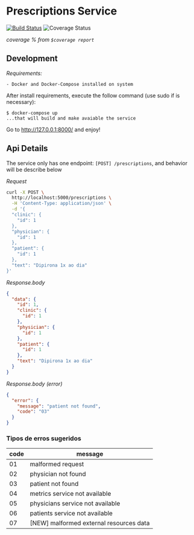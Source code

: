 # Prescriptions Service
[![Build Status](https://travis-ci.com/jrnp97/PSCTIONS.svg?token=Ea2NJ1wxgyHphmcY3nJf&branch=master)](https://travis-ci.com/jrnp97/PSCTIONS)
![Coverage Status](https://img.shields.io/badge/coverage-96%25-green)

*coverage % from `$coverage report`*

## Development

*Requirements:*

    - Docker and Docker-Compose installed on system

After install requirements, execute the follow command (use sudo if is necessary):
```
$ docker-compose up 
...that will build and make avaiable the service
```

Go to http://127.0.0.1:8000/ and enjoy!

## Api Details

The service only has one endpoint: `[POST] /prescriptions`,
and behavior will be describe below

*Request*
```bash
curl -X POST \
  http://localhost:5000/prescriptions \
  -H 'Content-Type: application/json' \
  -d '{
  "clinic": {
    "id": 1
  },
  "physician": {
    "id": 1
  },
  "patient": {
    "id": 1
  },
  "text": "Dipirona 1x ao dia"
}'
```

*Response.body*
```json
{
  "data": {
    "id": 1,
    "clinic": {
      "id": 1
    },
    "physician": {
      "id": 1
    },
    "patient": {
      "id": 1
    },
    "text": "Dipirona 1x ao dia"
  }
}
```

*Response.body (error)*
```json
{
  "error": {
    "message": "patient not found",
    "code": "03"
  }
}
```

### Tipos de erros sugeridos
| code | message                          |
|------|----------------------------------|
| 01   | malformed request                |
| 02   | physician not found              |
| 03   | patient not found                |
| 04   | metrics service not available    |
| 05   | physicians service not available |
| 06   | patients service not available   |
| 07   | [NEW] malformed external resources data   |

